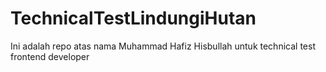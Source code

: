 # TechnicalTestLindungiHutan
Ini adalah repo atas nama Muhammad Hafiz Hisbullah untuk technical test frontend developer
